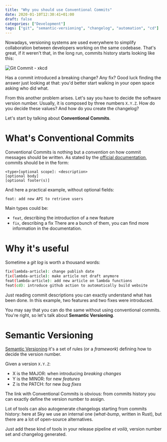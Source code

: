 ```yaml
---
title: "Why you should use Conventional Commits"
date: 2020-01-10T12:30:41+01:00
draft: false
categories: ["Development"]
tags: ["git", "semantic-versioning", "changelog", "automation", "cd"]
---
```


Nowadays, versioning systems are used everywhere to simplify collaboration between developers working on the same codebase. That's great, if it weren't that, in the long run, commits history starts looking like this:

![Git Commit - xkcd](/img/articles/git_commit.png)

Has a commit introduced a breaking change? Any fix? Good luck finding the answer just looking at that: you'd better start walking in your open space asking who did what.

From this another problem arises. Let's say you have to decide the software version number. Usually, it is composed by three numbers `X.Y.Z`. How do you decide these values? And how do you create the changelog?

Let's start by talking about **Conventional Commits**.

# What's Conventional Commits

Conventional Commits is nothing but a *convention* on how commit messages should be written. As stated by the [official documentation](https://www.conventionalcommits.org/en/v1.0.0/), commits should be in the form:
```
<type>[optional scope]: <description>
[optional body]
[optional footer(s)]
```

And here a practical example, without optional fields:
```
feat: add new API to retrieve users
```
Main types could be:

- `feat`, describing the introduction of a new feature
- `fix`, describing a fix
There are a bunch of them, you can find more information in the documentation.

# Why it's useful

Sometime a *git log* is worth a thousand words:
```bash
fix(lambda-article): change publish date
fix(lambda-article): make article not draft anymore
feat(lambda-article): add new article on lambda functions
feat(cd): introduce github action to automatically build website
```
Just reading commit descriptions you can exactly understand what has been done. In this example, two features and two fixes were introduced.

You may say that you can do the same without using conventional commits. You're right, so let's talk about **Semantic Versioning**.

# Semantic Versioning

[Semantic Versioning](https://semver.org/) it's a set of rules (or a *framework*) defining how to decide the version number.

Given a version `X.Y.Z`:

- X is the MAJOR: when introducing *breaking changes*
- Y is the MINOR: for new *features*
- Z is the PATCH: for new *bug fixes*

The link with Conventional Commits is obvious: from commits history you can exactly define the version number to assign.

Lot of tools can also autogenerate changelogs starting from commits history: here at Sky we use an internal one (*what-bump*, written in Rust), but there are a lot of open-source alternatives.

Just add these kind of tools in your release pipeline *et voilà*, version number set and changelog generated.